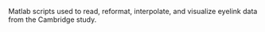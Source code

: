 Matlab scripts used to read, reformat, interpolate, and visualize eyelink data from the Cambridge study.

